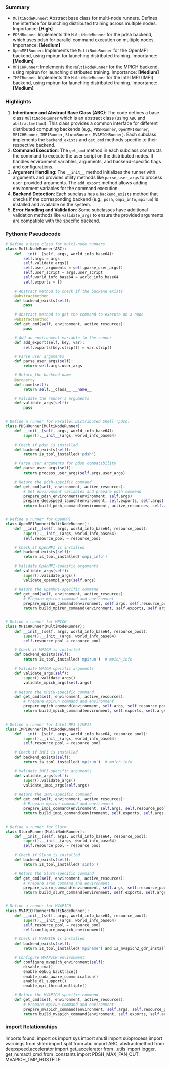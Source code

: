 

### Summary



* `MultiNodeRunner`: Abstract base class for multi-node runners. Defines the interface for launching distributed training across multiple nodes. Importance: **[High]**
* `PDSHRunner`: Implements the `MultiNodeRunner` for the pdsh backend, which uses pdsh for parallel command execution on multiple nodes. Importance: **[Medium]**
* `OpenMPIRunner`: Implements the `MultiNodeRunner` for the OpenMPI backend, using mpirun for launching distributed training. Importance: **[Medium]**
* `MPICHRunner`: Implements the `MultiNodeRunner` for the MPICH backend, using mpirun for launching distributed training. Importance: **[Medium]**
* `IMPIRunner`: Implements the `MultiNodeRunner` for the Intel MPI (IMPI) backend, using mpirun for launching distributed training. Importance: **[Medium]**

### Highlights



1. **Inheritance and Abstract Base Class (ABC)**: The code defines a base class `MultiNodeRunner` which is an abstract class (using `ABC` and `abstractmethod`). This class provides a common interface for different distributed computing backends (e.g., `PDSHRunner`, `OpenMPIRunner`, `MPICHRunner`, `IMPIRunner`, `SlurmRunner`, `MVAPICHRunner`). Each subclass implements the `backend_exists` and `get_cmd` methods specific to their respective backend.
2. **Command Execution**: The `get_cmd` method in each subclass constructs the command to execute the user script on the distributed nodes. It handles environment variables, arguments, and backend-specific flags and configurations.
3. **Argument Handling**: The `__init__` method initializes the runner with arguments and provides utility methods like `parse_user_args` to process user-provided arguments. The `add_export` method allows adding environment variables for the command execution.
4. **Backend Detection**: Each subclass has a `backend_exists` method that checks if the corresponding backend (e.g., `pdsh`, `ompi_info`, `mpirun`) is installed and available on the system.
5. **Error Handling and Validation**: Some subclasses have additional validation methods like `validate_args` to ensure the provided arguments are compatible with the specific backend.

### Pythonic Pseudocode

```python
# Define a base class for multi-node runners
class MultiNodeRunner(ABC):
    def __init__(self, args, world_info_base64):
        self.args = args
        self.validate_args()
        self.user_arguments = self.parse_user_args()
        self.user_script = args.user_script
        self.world_info_base64 = world_info_base64
        self.exports = {}

    # Abstract method to check if the backend exists
    @abstractmethod
    def backend_exists(self):
        pass

    # Abstract method to get the command to execute on a node
    @abstractmethod
    def get_cmd(self, environment, active_resources):
        pass

    # Add an environment variable to the runner
    def add_export(self, key, var):
        self.exports[key.strip()] = var.strip()

    # Parse user arguments
    def parse_user_args(self):
        return self.args.user_args

    # Return the backend name
    @property
    def name(self):
        return self.__class__.__name__

    # Validate the runner's arguments
    def validate_args(self):
        pass


# Define a runner for Parallel Distributed Shell (pdsh)
class PDSHRunner(MultiNodeRunner):
    def __init__(self, args, world_info_base64):
        super().__init__(args, world_info_base64)

    # Check if pdsh is installed
    def backend_exists(self):
        return is_tool_installed('pdsh')

    # Parse user arguments for pdsh compatibility
    def parse_user_args(self):
        return process_user_args(self.args.user_args)

    # Return the pdsh-specific command
    def get_cmd(self, environment, active_resources):
        # Set environment variables and prepare pdsh command
        prepare_pdsh_environment(environment, self.args)
        prepare_deepspeed_launch(environment, self.exports, self.args)
        return build_pdsh_command(environment, active_resources, self.args, self.user_script, self.user_arguments)


# Define a runner for OpenMPI
class OpenMPIRunner(MultiNodeRunner):
    def __init__(self, args, world_info_base64, resource_pool):
        super().__init__(args, world_info_base64)
        self.resource_pool = resource_pool

    # Check if OpenMPI is installed
    def backend_exists(self):
        return is_tool_installed('ompi_info')

    # Validate OpenMPI-specific arguments
    def validate_args(self):
        super().validate_args()
        validate_openmpi_args(self.args)

    # Return the OpenMPI-specific command
    def get_cmd(self, environment, active_resources):
        # Prepare mpirun command and environment
        prepare_mpirun_command(environment, self.args, self.resource_pool)
        return build_mpirun_command(environment, self.exports, self.args, self.user_script, self.user_arguments)


# Define a runner for MPICH
class MPICHRunner(MultiNodeRunner):
    def __init__(self, args, world_info_base64, resource_pool):
        super().__init__(args, world_info_base64)
        self.resource_pool = resource_pool

    # Check if MPICH is installed
    def backend_exists(self):
        return is_tool_installed('mpirun')  # mpich_info

    # Validate MPICH-specific arguments
    def validate_args(self):
        super().validate_args()
        validate_mpich_args(self.args)

    # Return the MPICH-specific command
    def get_cmd(self, environment, active_resources):
        # Prepare mpirun command and environment
        prepare_mpich_command(environment, self.args, self.resource_pool)
        return build_mpich_command(environment, self.exports, self.args, self.user_script, self.user_arguments)


# Define a runner for Intel MPI (IMPI)
class IMPIRunner(MultiNodeRunner):
    def __init__(self, args, world_info_base64, resource_pool):
        super().__init__(args, world_info_base64)
        self.resource_pool = resource_pool

    # Check if IMPI is installed
    def backend_exists(self):
        return is_tool_installed('mpirun')  # mpich_info

    # Validate IMPI-specific arguments
    def validate_args(self):
        super().validate_args()
        validate_impi_args(self.args)

    # Return the IMPI-specific command
    def get_cmd(self, environment, active_resources):
        # Prepare mpirun command and environment
        prepare_impi_command(environment, self.args, self.resource_pool)
        return build_impi_command(environment, self.exports, self.args, self.user_script, self.user_arguments)


# Define a runner for Slurm
class SlurmRunner(MultiNodeRunner):
    def __init__(self, args, world_info_base64, resource_pool):
        super().__init__(args, world_info_base64)
        self.resource_pool = resource_pool

    # Check if Slurm is installed
    def backend_exists(self):
        return is_tool_installed('sinfo')

    # Return the Slurm-specific command
    def get_cmd(self, environment, active_resources):
        # Prepare srun command and environment
        prepare_slurm_command(environment, self.args, self.resource_pool)
        return build_slurm_command(environment, self.exports, self.args, self.user_script, self.user_arguments)


# Define a runner for MVAPICH
class MVAPICHRunner(MultiNodeRunner):
    def __init__(self, args, world_info_base64, resource_pool):
        super().__init__(args, world_info_base64)
        self.resource_pool = resource_pool
        self.configure_mvapich_environment()

    # Check if MVAPICH is installed
    def backend_exists(self):
        return is_tool_installed('mpiname') and is_mvapich2_gdr_installed()

    # Configure MVAPICH environment
    def configure_mvapich_environment(self):
        disable_cma()
        enable_debug_backtrace()
        enable_cuda_aware_communication()
        enable_dl_support()
        enable_mpi_thread_multiple()

    # Return the MVAPICH-specific command
    def get_cmd(self, environment, active_resources):
        # Prepare mpirun command and environment
        prepare_mvapich_command(environment, self.args, self.resource_pool)
        return build_mvapich_command(environment, self.exports, self.args, self.user_script, self.user_arguments)
```


### import Relationships

Imports found:
import os
import sys
import shutil
import subprocess
import warnings
from shlex import split
from abc import ABC, abstractmethod
from deepspeed.accelerator import get_accelerator
from ..utils import logger, get_numactl_cmd
from .constants import PDSH_MAX_FAN_OUT, MVAPICH_TMP_HOSTFILE